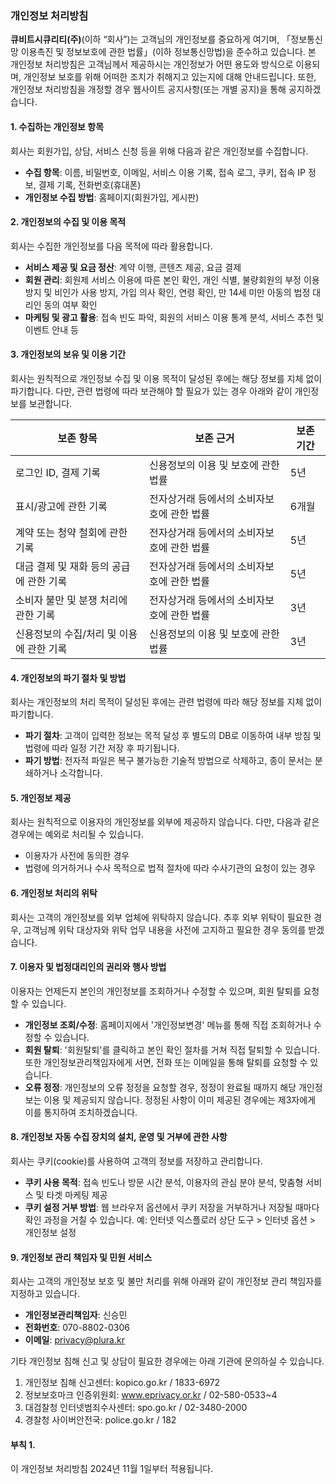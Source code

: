 ### 개인정보 처리방침

**큐비트시큐리티(주)**(이하 “회사”)는 고객님의 개인정보를 중요하게 여기며, 「정보통신망 이용촉진 및 정보보호에 관한 법률」(이하 정보통신망법)을 준수하고 있습니다. 본 개인정보 처리방침은 고객님께서 제공하시는 개인정보가 어떤 용도와 방식으로 이용되며, 개인정보 보호를 위해 어떠한 조치가 취해지고 있는지에 대해 안내드립니다. 또한, 개인정보 처리방침을 개정할 경우 웹사이트 공지사항(또는 개별 공지)을 통해 공지하겠습니다.

#### 1. 수집하는 개인정보 항목
회사는 회원가입, 상담, 서비스 신청 등을 위해 다음과 같은 개인정보를 수집합니다.

- **수집 항목**: 이름, 비밀번호, 이메일, 서비스 이용 기록, 접속 로그, 쿠키, 접속 IP 정보, 결제 기록, 전화번호(휴대폰)
- **개인정보 수집 방법**: 홈페이지(회원가입, 게시판)

#### 2. 개인정보의 수집 및 이용 목적
회사는 수집한 개인정보를 다음 목적에 따라 활용합니다.

- **서비스 제공 및 요금 정산**: 계약 이행, 콘텐츠 제공, 요금 결제
- **회원 관리**: 회원제 서비스 이용에 따른 본인 확인, 개인 식별, 불량회원의 부정 이용 방지 및 비인가 사용 방지, 가입 의사 확인, 연령 확인, 만 14세 미만 아동의 법정 대리인 동의 여부 확인
- **마케팅 및 광고 활용**: 접속 빈도 파악, 회원의 서비스 이용 통계 분석, 서비스 추천 및 이벤트 안내 등

#### 3. 개인정보의 보유 및 이용 기간
회사는 원칙적으로 개인정보 수집 및 이용 목적이 달성된 후에는 해당 정보를 지체 없이 파기합니다. 다만, 관련 법령에 따라 보관해야 할 필요가 있는 경우 아래와 같이 개인정보를 보관합니다.

| 보존 항목              | 보존 근거                                | 보존 기간                             |
|----------------------|---------------------------------------|--------------------------------------|
| 로그인 ID, 결제 기록   | 신용정보의 이용 및 보호에 관한 법률        | 5년                                  |
| 표시/광고에 관한 기록   | 전자상거래 등에서의 소비자보호에 관한 법률  | 6개월                                 |
| 계약 또는 청약 철회에 관한 기록 | 전자상거래 등에서의 소비자보호에 관한 법률 | 5년                                   |
| 대금 결제 및 재화 등의 공급에 관한 기록 | 전자상거래 등에서의 소비자보호에 관한 법률 | 5년                                   |
| 소비자 불만 및 분쟁 처리에 관한 기록 | 전자상거래 등에서의 소비자보호에 관한 법률 | 3년                                   |
| 신용정보의 수집/처리 및 이용에 관한 기록 | 신용정보의 이용 및 보호에 관한 법률     | 3년                                   |

#### 4. 개인정보의 파기 절차 및 방법
회사는 개인정보의 처리 목적이 달성된 후에는 관련 법령에 따라 해당 정보를 지체 없이 파기합니다.

- **파기 절차**: 고객이 입력한 정보는 목적 달성 후 별도의 DB로 이동하여 내부 방침 및 법령에 따라 일정 기간 저장 후 파기됩니다.
- **파기 방법**: 전자적 파일은 복구 불가능한 기술적 방법으로 삭제하고, 종이 문서는 분쇄하거나 소각합니다.

#### 5. 개인정보 제공
회사는 원칙적으로 이용자의 개인정보를 외부에 제공하지 않습니다. 다만, 다음과 같은 경우에는 예외로 처리될 수 있습니다.

- 이용자가 사전에 동의한 경우
- 법령에 의거하거나 수사 목적으로 법적 절차에 따라 수사기관의 요청이 있는 경우

#### 6. 개인정보 처리의 위탁
회사는 고객의 개인정보를 외부 업체에 위탁하지 않습니다. 추후 외부 위탁이 필요한 경우, 고객님께 위탁 대상자와 위탁 업무 내용을 사전에 고지하고 필요한 경우 동의를 받겠습니다.

#### 7. 이용자 및 법정대리인의 권리와 행사 방법
이용자는 언제든지 본인의 개인정보를 조회하거나 수정할 수 있으며, 회원 탈퇴를 요청할 수 있습니다.

- **개인정보 조회/수정**: 홈페이지에서 '개인정보변경' 메뉴를 통해 직접 조회하거나 수정할 수 있습니다.
- **회원 탈퇴**: '회원탈퇴'를 클릭하고 본인 확인 절차를 거쳐 직접 탈퇴할 수 있습니다. 또한 개인정보관리책임자에게 서면, 전화 또는 이메일을 통해 탈퇴를 요청할 수 있습니다.
- **오류 정정**: 개인정보의 오류 정정을 요청할 경우, 정정이 완료될 때까지 해당 개인정보는 이용 및 제공되지 않습니다. 정정된 사항이 이미 제공된 경우에는 제3자에게 이를 통지하여 조치하겠습니다.

#### 8. 개인정보 자동 수집 장치의 설치, 운영 및 거부에 관한 사항
회사는 쿠키(cookie)를 사용하여 고객의 정보를 저장하고 관리합니다.

- **쿠키 사용 목적**: 접속 빈도나 방문 시간 분석, 이용자의 관심 분야 분석, 맞춤형 서비스 및 타겟 마케팅 제공
- **쿠키 설정 거부 방법**: 웹 브라우저 옵션에서 쿠키 저장을 거부하거나 저장될 때마다 확인 과정을 거칠 수 있습니다. 예: 인터넷 익스플로러 상단 도구 > 인터넷 옵션 > 개인정보 설정

#### 9. 개인정보 관리 책임자 및 민원 서비스
회사는 고객의 개인정보 보호 및 불만 처리를 위해 아래와 같이 개인정보 관리 책임자를 지정하고 있습니다.

- **개인정보관리책임자**: 신승민
- **전화번호**: 070-8802-0306
- **이메일**: privacy@plura.kr

기타 개인정보 침해 신고 및 상담이 필요한 경우에는 아래 기관에 문의하실 수 있습니다.

1. 개인정보 침해 신고센터: kopico.go.kr / 1833-6972
2. 정보보호마크 인증위원회: www.eprivacy.or.kr / 02-580-0533~4
3. 대검찰청 인터넷범죄수사센터: spo.go.kr / 02-3480-2000
4. 경찰청 사이버안전국: police.go.kr / 182

#### 부칙 1.
이 개인정보 처리방침 2024년 11월 1일부터 적용됩니다.
